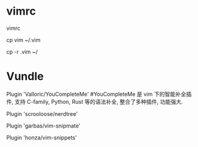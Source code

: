 # vimrc
vimrc

cp vim ~/.vim

cp -r .vim ~/


Vundle
=====
Plugin 'Valloric/YouCompleteMe'             #YouCompleteMe 是 vim 下的智能补全插件, 支持 C-family, Python, Rust 等的语法补全, 整合了多种插件, 功能强大.

Plugin 'scrooloose/nerdtree'    

Plugin 'garbas/vim-snipmate'

Plugin 'honza/vim-snippets'
